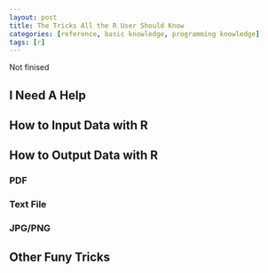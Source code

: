 ```yaml
---
layout: post
title: The Tricks All the R User Should Know
categories: [reference, basic knowledge, programming knowledge]
tags: [r]
---
```

Not finised

## I Need A Help

## How to Input Data with R

## How to Output Data with R

### PDF

### Text File

### JPG/PNG

## Other Funy Tricks
